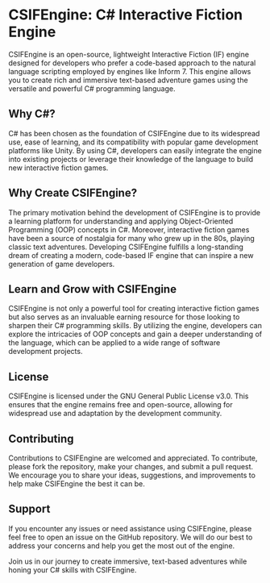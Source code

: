 # CSIFEngine: C# Interactive Fiction Engine

CSIFEngine is an open-source, lightweight Interactive Fiction (IF) engine designed for developers who prefer a 
code-based approach to the natural language scripting employed by engines like Inform 7. This engine allows you 
to create rich and immersive text-based adventure games using the versatile and powerful C# programming language.

## Why C#?

C# has been chosen as the foundation of CSIFEngine due to its widespread use, ease of learning, and its
compatibility with popular game development platforms like Unity. By using C#, developers can easily integrate 
the engine into existing projects or leverage their knowledge of the language to build new interactive fiction 
games.

## Why Create CSIFEngine?

The primary motivation behind the development of CSIFEngine is to provide a learning platform for understanding 
and applying Object-Oriented Programming (OOP) concepts in C#. Moreover, interactive fiction games have been a 
source of nostalgia for many who grew up in the 80s, playing classic text adventures. Developing CSIFEngine 
fulfills a long-standing dream of creating a modern, code-based IF engine that can inspire a new generation of 
game developers.

## Learn and Grow with CSIFEngine

CSIFEngine is not only a powerful tool for creating interactive fiction games but also serves as an invaluable 
earning resource for those looking to sharpen their C# programming skills. By utilizing the engine, developers 
can explore the intricacies of OOP concepts and gain a deeper understanding of the language, which can be applied 
to a wide range of software development projects.

## License

CSIFEngine is licensed under the GNU General Public License v3.0. This ensures that the engine remains free 
and open-source, allowing for widespread use and adaptation by the development community.

## Contributing

Contributions to CSIFEngine are welcomed and appreciated. To contribute, please fork the repository, make 
your changes, and submit a pull request. We encourage you to share your ideas, suggestions, and improvements 
to help make CSIFEngine the best it can be.

## Support

If you encounter any issues or need assistance using CSIFEngine, please feel free to open an issue on the GitHub
repository. We will do our best to address your concerns and help you get the most out of the engine.

Join us in our journey to create immersive, text-based adventures while honing your C# skills with CSIFEngine.
